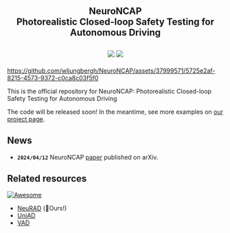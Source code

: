 <div align="center">
    <h2>NeuroNCAP<br/>Photorealistic Closed-loop Safety Testing for Autonomous Driving
    <br/>
    <br/>
    <a href="https://research.zenseact.com/publications/neuro-ncap/"><img src="https://img.shields.io/badge/Project-Page-ffa"/></a>
    <a href="https://arxiv.org/abs/2404.07762"><img src='https://img.shields.io/badge/arXiv-Page-aff'></a>
    </h2>
</div>




https://github.com/wljungbergh/NeuroNCAP/assets/37999571/5725e2af-8215-4573-9372-c0ca8c03f5f0




This is the official repository for NeuroNCAP: Photorealistic Closed-loop Safety Testing for Autonomous Driving

The code will be released soon! In the meantime, see more examples on [our project page](https://research.zenseact.com/publications/neuro-ncap/).


## News <a name="news"></a>
- **`2024/04/12`** NeuroNCAP [paper](https://arxiv.org/abs/2404.07762) published on arXiv.

## Related resources
[![Awesome](https://awesome.re/badge.svg)](https://awesome.re)
- [NeuRAD](https://github.com/georghess/neurad) (:rocket:Ours!)
- [UniAD](https://github.com/OpenDriveLab/UniAD)
- [VAD](https://github.com/hustvl/VAD)
